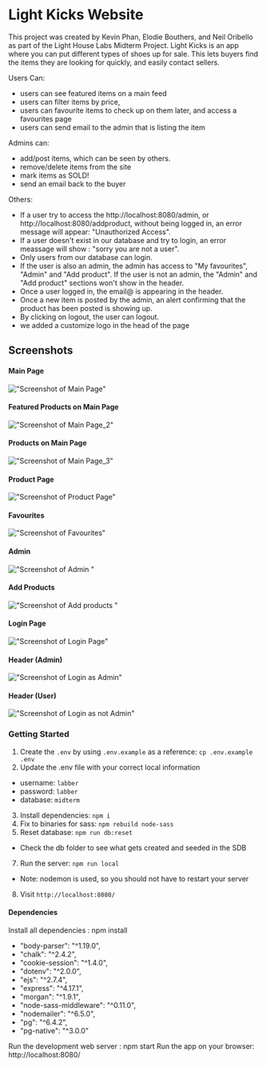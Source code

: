 Light Kicks Website
=========

This project was created by Kevin Phan, Elodie Bouthers, and Neil Oribello as part of the Light House Labs Midterm Project. Light Kicks is
an app where you can put different types of shoes up for sale. This lets buyers find the items they are looking for quickly, and easily contact sellers.

Users Can:

- users can see featured items on a main feed
- users can filter items by price,
- users can favourite items to check up on them later, and access a favourites page
- users can send email to the admin that is listing the item

Admins can:

- add/post items, which can be seen by others.
- remove/delete items from the site
- mark items as SOLD!
- send an email back to the buyer 

Others:
- If a user try to access the http://localhost:8080/admin, or http://localhost:8080/addproduct, without being logged in, an error message will appear: "Unauthorized Access". 
- If a user doesn't exist in our database and try to login, an error meassage will show : "sorry you are not a user".
- Only users from our database can login. 
- If the user is also an admin, the admin has access to "My favourites", "Admin" and "Add product". If the user is not an admin, the "Admin" and "Add product" sections won't show in the header.
- Once a user logged in, the email@ is appearing in the header.
- Once a new item is posted by the admin, an alert confirming that the product has been posted is showing up.
- By clicking on logout, the user can logout.
- we added a customize logo in the head of the page


## Screenshots

#### Main Page
!["Screenshot of Main Page"](https://github.com/elodiebhs/Buy-Sell-Website/blob/master/docs/main_1.png)

#### Featured Products on Main Page
!["Screenshot of Main Page_2"](https://github.com/elodiebhs/Buy-Sell-Website/blob/master/docs/main_2.png)

#### Products on Main Page
!["Screenshot of Main Page_3"](https://github.com/elodiebhs/Buy-Sell-Website/blob/master/docs/main_3.png)

#### Product Page
!["Screenshot of Product Page"](https://github.com/elodiebhs/Buy-Sell-Website/blob/master/docs/product_id.png)

#### Favourites
!["Screenshot of Favourites"](https://github.com/elodiebhs/Buy-Sell-Website/blob/master/docs/my_favourites.png)

#### Admin
!["Screenshot of Admin "](https://github.com/elodiebhs/Buy-Sell-Website/blob/master/docs/Admin_page.png)

#### Add Products
!["Screenshot of Add products "](https://github.com/elodiebhs/Buy-Sell-Website/blob/master/docs/Add_products.png)

#### Login Page
!["Screenshot of Login Page"](https://github.com/elodiebhs/Buy-Sell-Website/blob/master/docs/login.png)

#### Header (Admin)
!["Screenshot of Login as Admin"](https://github.com/elodiebhs/Buy-Sell-Website/blob/master/docs/Admin%20access.png)

#### Header (User)
!["Screenshot of Login as not Admin"](https://github.com/elodiebhs/Buy-Sell-Website/blob/master/docs/not%20admin.png)



### Getting Started

1. Create the `.env` by using `.env.example` as a reference: `cp .env.example .env`
2. Update the .env file with your correct local information 
  - username: `labber` 
  - password: `labber` 
  - database: `midterm`
3. Install dependencies: `npm i`
4. Fix to binaries for sass: `npm rebuild node-sass`
5. Reset database: `npm run db:reset`
  - Check the db folder to see what gets created and seeded in the SDB
7. Run the server: `npm run local`
  - Note: nodemon is used, so you should not have to restart your server
8. Visit `http://localhost:8080/`

#### Dependencies

Install all dependencies : npm install

- "body-parser": "^1.19.0",
- "chalk": "^2.4.2",
- "cookie-session": "^1.4.0",
- "dotenv": "^2.0.0",
- "ejs": "^2.7.4",
- "express": "^4.17.1",
- "morgan": "^1.9.1",
- "node-sass-middleware": "^0.11.0",
- "nodemailer": "^6.5.0",
- "pg": "^6.4.2",
- "pg-native": "^3.0.0"

Run the development web server : npm start
Run the app on your browser: http://localhost:8080/

